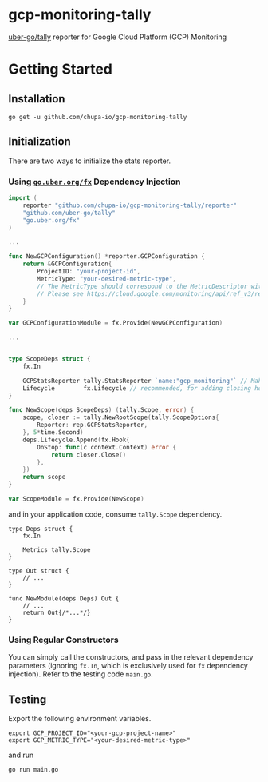 # gcp-monitoring-tally
[uber-go/tally](https://github.com/uber-go/tally) reporter for Google Cloud Platform (GCP) Monitoring

# Getting Started

## Installation
```
go get -u github.com/chupa-io/gcp-monitoring-tally
```

## Initialization
There are two ways to initialize the stats reporter.

### Using [`go.uber.org/fx`](go.uber.org/fx) Dependency Injection
```go
import (
    reporter "github.com/chupa-io/gcp-monitoring-tally/reporter"
    "github.com/uber-go/tally"
	"go.uber.org/fx"
)

...

func NewGCPConfiguration() *reporter.GCPConfiguration {
    return &GCPConfiguration{
        ProjectID: "your-project-id",
        MetricType: "your-desired-metric-type",
        // The MetricType should correspond to the MetricDescriptor with MetricKind equal to GAUGE type
        // Please see https://cloud.google.com/monitoring/api/ref_v3/rest/v3/projects.metricDescriptors#MetricDescriptor
    }
}

var GCPConfigurationModule = fx.Provide(NewGCPConfiguration)

...


type ScopeDeps struct {
    fx.In

    GCPStatsReporter tally.StatsReporter `name:"gcp_monitoring"` // Make sure to have this tag
    Lifecycle        fx.Lifecycle // recommended, for adding closing hooks
}

func NewScope(deps ScopeDeps) (tally.Scope, error) {
    scope, closer := tally.NewRootScope(tally.ScopeOptions{
		Reporter: rep.GCPStatsReporter,
	}, 5*time.Second)
    deps.Lifecycle.Append(fx.Hook{
		OnStop: func(c context.Context) error {
			return closer.Close()
		},
	})
    return scope
}

var ScopeModule = fx.Provide(NewScope)
```
and in your application code, consume `tally.Scope` dependency.

```golang
type Deps struct {
    fx.In

    Metrics tally.Scope
}

type Out struct {
    // ...
}

func NewModule(deps Deps) Out {
    // ... 
    return Out{/*...*/}
}
```

### Using Regular  Constructors
You can simply call the constructors, and pass in the relevant dependency parameters (ignoring `fx.In`, which is exclusively used for `fx` dependency injection). Refer to the testing code `main.go`.

## Testing
Export the following environment variables. 
```
export GCP_PROJECT_ID="<your-gcp-project-name>"
export GCP_METRIC_TYPE="<your-desired-metric-type>"
```
and run 
```
go run main.go
```
